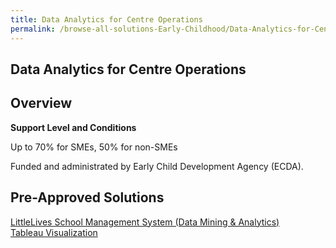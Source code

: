 ```yaml
---
title: Data Analytics for Centre Operations
permalink: /browse-all-solutions-Early-Childhood/Data-Analytics-for-Centre-Operations
---
```


## Data Analytics for Centre Operations
## Overview

**Support Level and Conditions**

Up to 70% for SMEs, 50% for non-SMEs

Funded and administrated by Early Child Development Agency (ECDA).

## Pre-Approved Solutions

<a href='/productivity-solutions-grant/solutionrepo/solution2642' target='_blank'>LittleLives School Management System (Data Mining & Analytics)</a><br>
<a href='/productivity-solutions-grant/solutionrepo/solution2888' target='_blank'>Tableau Visualization</a><br>
